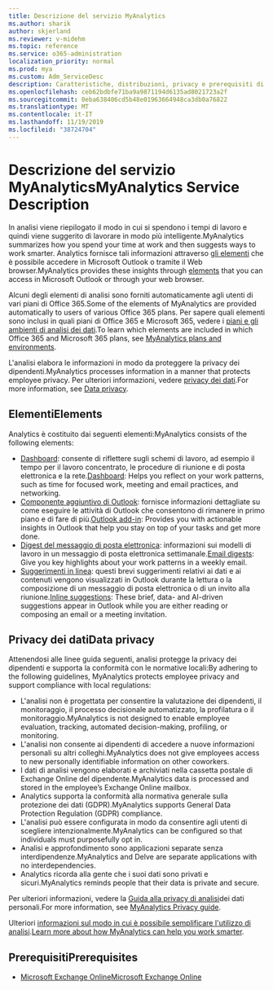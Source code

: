```yaml
---
title: Descrizione del servizio MyAnalytics
ms.author: sharik
author: skjerland
ms.reviewer: v-midehm
ms.topic: reference
ms.service: o365-administration
localization_priority: normal
ms.prod: mya
ms.custom: Adm_ServiceDesc
description: Caratteristiche, distribuzioni, privacy e prerequisiti di analisi dei dati
ms.openlocfilehash: ceb62bdbfe71ba9a9871194d6135ad8021723a2f
ms.sourcegitcommit: 0eba638406cd5b48e01963664948ca3db0a76822
ms.translationtype: MT
ms.contentlocale: it-IT
ms.lasthandoff: 11/19/2019
ms.locfileid: "38724704"
---
```

# <a name="myanalytics-service-description"></a><span data-ttu-id="d5275-103">Descrizione del servizio MyAnalytics</span><span class="sxs-lookup"><span data-stu-id="d5275-103">MyAnalytics Service Description</span></span>

<span data-ttu-id="d5275-104">In analisi viene riepilogato il modo in cui si spendono i tempi di lavoro e quindi viene suggerito di lavorare in modo più intelligente.</span><span class="sxs-lookup"><span data-stu-id="d5275-104">MyAnalytics summarizes how you spend your time at work and then suggests ways to work smarter.</span></span> <span data-ttu-id="d5275-105">Analytics fornisce tali informazioni attraverso [gli elementi](#elements) che è possibile accedere in Microsoft Outlook o tramite il Web browser.</span><span class="sxs-lookup"><span data-stu-id="d5275-105">MyAnalytics provides these insights through [elements](#elements) that you can access in Microsoft Outlook or through your web browser.</span></span>

<span data-ttu-id="d5275-106">Alcuni degli elementi di analisi sono forniti automaticamente agli utenti di vari piani di Office 365.</span><span class="sxs-lookup"><span data-stu-id="d5275-106">Some of the elements of MyAnalytics are provided automatically to users of various Office 365 plans.</span></span> <span data-ttu-id="d5275-107">Per sapere quali elementi sono inclusi in quali piani di Office 365 e Microsoft 365, vedere i [piani e gli ambienti di analisi dei dati](https://docs.microsoft.com/workplace-analytics/myanalytics/overview/plans-environments).</span><span class="sxs-lookup"><span data-stu-id="d5275-107">To learn which elements are included in which Office 365 and Microsoft 365 plans, see [MyAnalytics plans and environments](https://docs.microsoft.com/workplace-analytics/myanalytics/overview/plans-environments).</span></span>  

<span data-ttu-id="d5275-108">L'analisi elabora le informazioni in modo da proteggere la privacy dei dipendenti.</span><span class="sxs-lookup"><span data-stu-id="d5275-108">MyAnalytics processes information in a manner that protects employee privacy.</span></span> <span data-ttu-id="d5275-109">Per ulteriori informazioni, vedere [privacy dei dati](#data-privacy).</span><span class="sxs-lookup"><span data-stu-id="d5275-109">For more information, see [Data privacy](#data-privacy).</span></span>

## <a name="elements"></a><span data-ttu-id="d5275-110">Elementi</span><span class="sxs-lookup"><span data-stu-id="d5275-110">Elements</span></span>

<span data-ttu-id="d5275-111">Analytics è costituito dai seguenti elementi:</span><span class="sxs-lookup"><span data-stu-id="d5275-111">MyAnalytics consists of the following elements:</span></span>

* <span data-ttu-id="d5275-112">[Dashboard](https://docs.microsoft.com/workplace-analytics/myanalytics/use/dashboard-2): consente di riflettere sugli schemi di lavoro, ad esempio il tempo per il lavoro concentrato, le procedure di riunione e di posta elettronica e la rete.</span><span class="sxs-lookup"><span data-stu-id="d5275-112">[Dashboard](https://docs.microsoft.com/workplace-analytics/myanalytics/use/dashboard-2): Helps you reflect on your work patterns, such as time for focused work, meeting and email practices, and networking.</span></span>
* <span data-ttu-id="d5275-113">[Componente aggiuntivo di Outlook](https://docs.microsoft.com/workplace-analytics/myanalytics/use/add-in): fornisce informazioni dettagliate su come eseguire le attività di Outlook che consentono di rimanere in primo piano e di fare di più.</span><span class="sxs-lookup"><span data-stu-id="d5275-113">[Outlook add-in](https://docs.microsoft.com/workplace-analytics/myanalytics/use/add-in): Provides you with actionable insights in Outlook that help you stay on top of your tasks and get more done.</span></span>
* <span data-ttu-id="d5275-114">[Digest del messaggio di posta elettronica](https://docs.microsoft.com/workplace-analytics/myanalytics/use/email-digest-2): informazioni sui modelli di lavoro in un messaggio di posta elettronica settimanale.</span><span class="sxs-lookup"><span data-stu-id="d5275-114">[Email digests](https://docs.microsoft.com/workplace-analytics/myanalytics/use/email-digest-2): Give you key highlights about your work patterns in a weekly email.</span></span>
* <span data-ttu-id="d5275-115">[Suggerimenti in linea](https://docs.microsoft.com/workplace-analytics/myanalytics/use/mya-notifications): questi brevi suggerimenti relativi ai dati e ai contenuti vengono visualizzati in Outlook durante la lettura o la composizione di un messaggio di posta elettronica o di un invito alla riunione.</span><span class="sxs-lookup"><span data-stu-id="d5275-115">[Inline suggestions](https://docs.microsoft.com/workplace-analytics/myanalytics/use/mya-notifications): These brief, data- and AI-driven suggestions appear in Outlook while you are either reading or composing an email or a meeting invitation.</span></span>

## <a name="data-privacy"></a><span data-ttu-id="d5275-116">Privacy dei dati</span><span class="sxs-lookup"><span data-stu-id="d5275-116">Data privacy</span></span>

<span data-ttu-id="d5275-117">Attenendosi alle linee guida seguenti, analisi protegge la privacy dei dipendenti e supporta la conformità con le normative locali:</span><span class="sxs-lookup"><span data-stu-id="d5275-117">By adhering to the following guidelines, MyAnalytics protects employee privacy and support compliance with local regulations:</span></span>

* <span data-ttu-id="d5275-118">L'analisi non è progettata per consentire la valutazione dei dipendenti, il monitoraggio, il processo decisionale automatizzato, la profilatura o il monitoraggio.</span><span class="sxs-lookup"><span data-stu-id="d5275-118">MyAnalytics is not designed to enable employee evaluation, tracking, automated decision-making, profiling, or monitoring.</span></span>
* <span data-ttu-id="d5275-119">L'analisi non consente ai dipendenti di accedere a nuove informazioni personali su altri colleghi.</span><span class="sxs-lookup"><span data-stu-id="d5275-119">MyAnalytics does not give employees access to new personally identifiable information on other coworkers.</span></span>
* <span data-ttu-id="d5275-120">I dati di analisi vengono elaborati e archiviati nella cassetta postale di Exchange Online del dipendente.</span><span class="sxs-lookup"><span data-stu-id="d5275-120">MyAnalytics data is processed and stored in the employee’s Exchange Online mailbox.</span></span>
* <span data-ttu-id="d5275-121">Analytics supporta la conformità alla normativa generale sulla protezione dei dati (GDPR).</span><span class="sxs-lookup"><span data-stu-id="d5275-121">MyAnalytics supports General Data Protection Regulation (GDPR) compliance.</span></span>
* <span data-ttu-id="d5275-122">L'analisi può essere configurata in modo da consentire agli utenti di scegliere intenzionalmente.</span><span class="sxs-lookup"><span data-stu-id="d5275-122">MyAnalytics can be configured so that individuals must purposefully opt in.</span></span>
* <span data-ttu-id="d5275-123">Analisi e approfondimento sono applicazioni separate senza interdipendenze.</span><span class="sxs-lookup"><span data-stu-id="d5275-123">MyAnalytics and Delve are separate applications with no interdependencies.</span></span>
* <span data-ttu-id="d5275-124">Analytics ricorda alla gente che i suoi dati sono privati e sicuri.</span><span class="sxs-lookup"><span data-stu-id="d5275-124">MyAnalytics reminds people that their data is private and secure.</span></span>

<span data-ttu-id="d5275-125">Per ulteriori informazioni, vedere la [Guida alla privacy di analisi](https://docs.microsoft.com/workplace-analytics/myanalytics/overview/privacy-guide)dei dati personali.</span><span class="sxs-lookup"><span data-stu-id="d5275-125">For more information, see [MyAnalytics Privacy guide](https://docs.microsoft.com/workplace-analytics/myanalytics/overview/privacy-guide).</span></span>

<span data-ttu-id="d5275-126">Ulteriori [informazioni sul modo in cui è possibile semplificare l'utilizzo di analisi](https://products.office.com/business/myanalytics-personal-analytics).</span><span class="sxs-lookup"><span data-stu-id="d5275-126">[Learn more about how MyAnalytics can help you work smarter](https://products.office.com/business/myanalytics-personal-analytics).</span></span>

## <a name="prerequisites"></a><span data-ttu-id="d5275-127">Prerequisiti</span><span class="sxs-lookup"><span data-stu-id="d5275-127">Prerequisites</span></span>

* [<span data-ttu-id="d5275-128">Microsoft Exchange Online</span><span class="sxs-lookup"><span data-stu-id="d5275-128">Microsoft Exchange Online</span></span>](https://docs.microsoft.com/office365/servicedescriptions/exchange-online-service-description/exchange-online-service-description)
